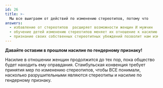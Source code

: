 ```yaml
---
id: 26
title: >-
  Мы все выиграем от действий по изменению стереотипов, потому что
answers:
  - избавление от стереотипов  расширяет возможности женщин И мужчин
  - обучение детей изменению стереотипов меняет их отношение к насилию
  - признание своих собственных стереотипных убеждений позволит нам измениться самим
---
```

**Давайте оставим в прошлом  насилие по гендерному признаку!**

Насилие в отношении женщин продолжится до тех пор, пока общество будет находить
ему оправдания. Стамбульская конвенция требует принятия мер по изменению
стереотипов, чтобы ВСЕ понимали, насколько разрушительными являются стереотипы
и насилие по гендерному признаку.
